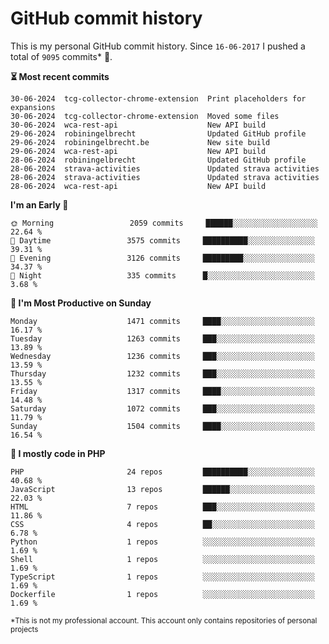 # GitHub commit history
This is my personal GitHub commit history. Since <!--START_SECTION:first-commit-date-->`16-06-2017`<!--END_SECTION:first-commit-date--> I pushed a total of <!--START_SECTION:total-commit-count-->`9095`<!--END_SECTION:total-commit-count--> commits* 🎉.

<!--START_SECTION:most-recent-commits-->
**⏳ Most recent commits**
                                        
```text
30-06-2024  tcg-collector-chrome-extension  Print placeholders for expansions
30-06-2024  tcg-collector-chrome-extension  Moved some files
30-06-2024  wca-rest-api                    New API build
29-06-2024  robiningelbrecht                Updated GitHub profile
29-06-2024  robiningelbrecht.be             New site build
29-06-2024  wca-rest-api                    New API build
28-06-2024  robiningelbrecht                Updated GitHub profile
28-06-2024  strava-activities               Updated strava activities
28-06-2024  strava-activities               Updated strava activities
28-06-2024  wca-rest-api                    New API build
```
<!--END_SECTION:most-recent-commits-->  

<!--START_SECTION:commits-per-day-time-->
**I&#039;m an Early 🐤**

```text
🌞 Morning                 2059 commits     ██████░░░░░░░░░░░░░░░░░░░   22.64 %
🌆 Daytime                 3575 commits     ██████████░░░░░░░░░░░░░░░   39.31 %
🌃 Evening                 3126 commits     █████████░░░░░░░░░░░░░░░░   34.37 %
🌙 Night                   335 commits      █░░░░░░░░░░░░░░░░░░░░░░░░   3.68 %
```
<!--END_SECTION:commits-per-day-time-->  

<!--START_SECTION:commits-per-weekday-->
**📅 I&#039;m Most Productive on Sunday**

```text
Monday                    1471 commits     ████░░░░░░░░░░░░░░░░░░░░░   16.17 %
Tuesday                   1263 commits     ███░░░░░░░░░░░░░░░░░░░░░░   13.89 %
Wednesday                 1236 commits     ███░░░░░░░░░░░░░░░░░░░░░░   13.59 %
Thursday                  1232 commits     ███░░░░░░░░░░░░░░░░░░░░░░   13.55 %
Friday                    1317 commits     ████░░░░░░░░░░░░░░░░░░░░░   14.48 %
Saturday                  1072 commits     ███░░░░░░░░░░░░░░░░░░░░░░   11.79 %
Sunday                    1504 commits     ████░░░░░░░░░░░░░░░░░░░░░   16.54 %
```
<!--END_SECTION:commits-per-weekday-->  

<!--START_SECTION:repos-per-language-->
**💬 I mostly code in PHP**

```text
PHP                       24 repos         ██████████░░░░░░░░░░░░░░░   40.68 %
JavaScript                13 repos         ██████░░░░░░░░░░░░░░░░░░░   22.03 %
HTML                      7 repos          ███░░░░░░░░░░░░░░░░░░░░░░   11.86 %
CSS                       4 repos          ██░░░░░░░░░░░░░░░░░░░░░░░   6.78 %
Python                    1 repos          ░░░░░░░░░░░░░░░░░░░░░░░░░   1.69 %
Shell                     1 repos          ░░░░░░░░░░░░░░░░░░░░░░░░░   1.69 %
TypeScript                1 repos          ░░░░░░░░░░░░░░░░░░░░░░░░░   1.69 %
Dockerfile                1 repos          ░░░░░░░░░░░░░░░░░░░░░░░░░   1.69 %
```
<!--END_SECTION:repos-per-language-->  

<sub>*This is not my professional account. This account only contains repositories of personal projects</sub>
